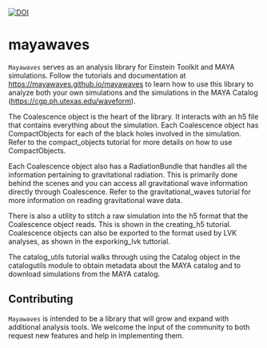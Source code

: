 [![DOI](https://zenodo.org/badge/685792148.svg)](https://zenodo.org/badge/latestdoi/685792148)

# mayawaves

`Mayawaves` serves as an analysis library for Einstein Toolkit and MAYA simulations. Follow the tutorials and documentation at https://mayawaves.github.io/mayawaves to learn how
to use this library to analyze both your own simulations and the simulations in the MAYA Catalog
(https://cgp.ph.utexas.edu/waveform).

The Coalescence object is the heart of the library. It interacts with an h5 file that contains everything about the
simulation. Each Coalescence object has CompactObjects for each of the black holes involved in the simulation.
Refer to the compact_objects tutorial for more details on how to use CompactObjects.

Each Coalescence object also has a RadiationBundle that handles all the information pertaining to gravitational
radiation. This is primarily done behind the scenes and you can access all gravitational wave information directly
through Coalescence. Refer to the gravitational_waves tutorial for more information on reading gravitational wave data.

There is also a utility to stitch a raw simulation into the h5 format that the Coalescence object reads. This is
shown in the creating_h5 tutorial. Coalescence objects can also be exported to the format used by LVK analyses, as shown in
the exporking_lvk tuttorial.

The catalog_utils tutorial walks through using the Catalog object in the catalogutils module to obtain metadata about
the MAYA catalog and to download simulations from the MAYA catalog.

## Contributing

`Mayawaves` is intended to be a library that will grow and expand with additional analysis tools. We welcome the 
input of the community to both request new features and help in implementing them.

